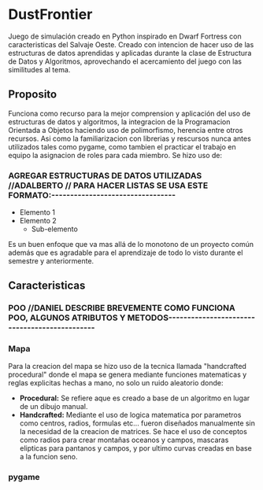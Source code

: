 # DustFrontier
Juego de simulación creado en Python inspirado en Dwarf Fortress con caracteristicas del Salvaje Oeste. Creado con intencion de hacer uso de las estructuras de datos aprendidas y aplicadas durante la clase de Estructura de Datos y Algoritmos, aprovechando el acercamiento del juego con las similitudes al tema.
## Proposito
Funciona como recurso para la mejor comprension y aplicación del uso de estructuras de datos y algoritmos, la integracion de la Programacion Orientada a Objetos haciendo uso de polimorfismo, herencia entre otros recursos. Asi como la familiarizacion con librerias y rescursos nunca antes utilizados tales como pygame, como tambien el practicar el trabajo en equipo la asignacion de roles para cada miembro.
Se hizo uso de:
### AGREGAR ESTRUCTURAS DE DATOS UTILIZADAS //ADALBERTO // PARA HACER LISTAS SE USA ESTE FORMATO:---------------------------------
- Elemento 1
- Elemento 2
  - Sub-elemento

Es un buen enfoque que va mas allá de lo monotono de un proyecto común además que es agradable para el aprendizaje de todo lo visto durante el semestre y anteriormente.
## Caracteristicas
### POO //DANIEL DESCRIBE BREVEMENTE COMO FUNCIONA POO, ALGUNOS ATRIBUTOS Y METODOS----------------------------------------------
### Mapa
Para la creacion del mapa se hizo uso de la tecnica llamada "handcrafted procedural" donde el mapa se genera mediante funciones matematicas y reglas explicitas hechas a mano, no solo un ruido aleatorio donde:
- **Procedural:**
  Se refiere aque es creado a base de un algoritmo en lugar de un dibujo manual.
- **Handcrafted:**
  Mediante el uso de logica matematica por parametros como centros, radios, formulas etc... fueron diseñados manualmente sin la necesidad de la creacion de matrices.
Se hace el uso de conceptos como radios para crear montañas oceanos y campos, mascaras elipticas para pantanos y campos, y por ultimo curvas creadas en base a la funcion seno.
### pygame

  
  

